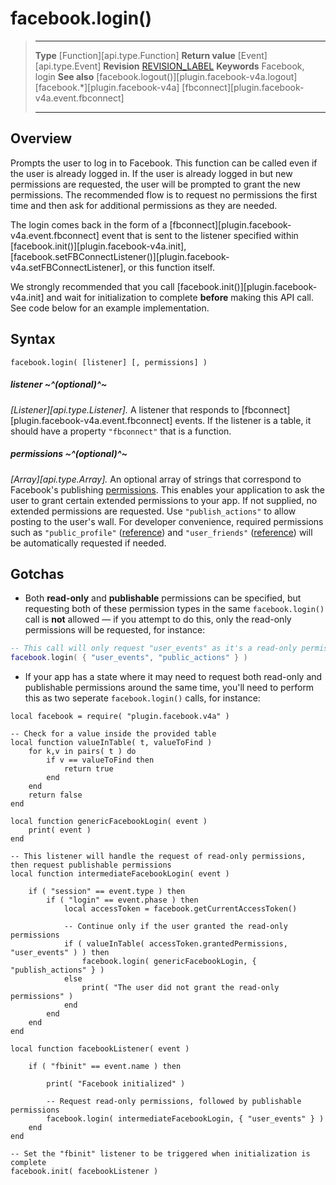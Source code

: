 # facebook.login()

> --------------------- ------------------------------------------------------------------------------------------
> __Type__              [Function][api.type.Function]
> __Return value__      [Event][api.type.Event]
> __Revision__          [REVISION_LABEL](REVISION_URL)
> __Keywords__          Facebook, login
> __See also__          [facebook.logout()][plugin.facebook-v4a.logout]
>						[facebook.*][plugin.facebook-v4a]
>						[fbconnect][plugin.facebook-v4a.event.fbconnect]
> --------------------- ------------------------------------------------------------------------------------------


## Overview

Prompts the user to log in to Facebook. This function can be called even if the user is already logged in. If the user is already logged in but new permissions are requested, the user will be prompted to grant the new permissions. The recommended flow is to request no permissions the first time and then ask for additional permissions as they are needed.

The login comes back in the form of a [fbconnect][plugin.facebook-v4a.event.fbconnect] event that is sent to the listener specified within [facebook.init()][plugin.facebook-v4a.init], [facebook.setFBConnectListener()][plugin.facebook-v4a.setFBConnectListener], or this function itself.

<div class="docs-tip-outer docs-tip-color-alert">
<div class="docs-tip-inner-left">
<div class="fa fa-exclamation-circle" style="font-size: 35px;"></div>
</div>
<div class="docs-tip-inner-right">

We strongly recommended that you call [facebook.init()][plugin.facebook-v4a.init] and wait for initialization to complete __before__ making this API call. See code below for an example implementation.

</div>
</div>


## Syntax

	facebook.login( [listener] [, permissions] )

##### listener ~^(optional)^~
_[Listener][api.type.Listener]._ A listener that responds to [fbconnect][plugin.facebook-v4a.event.fbconnect] events. If the listener is a table, it should have a property `"fbconnect"` that is a function.

##### permissions ~^(optional)^~
_[Array][api.type.Array]._ An optional array of strings that correspond to Facebook's publishing [permissions](https://developers.facebook.com/docs/facebook-login/permissions/v2.4#reference). This enables your application to ask the user to grant certain extended permissions to your app. If not supplied, no extended permissions are requested. Use `"publish_actions"` to allow posting to the user's wall. For developer convenience, required permissions such as `"public_profile"` ([reference](https://developers.facebook.com/docs/facebook-login/permissions#reference-public_profile)) and `"user_friends"` ([reference](https://developers.facebook.com/docs/facebook-login/permissions#reference-user_friends)) will be automatically requested if needed.


## Gotchas

* Both <nobr>__read-only__</nobr> and __publishable__ permissions can be specified, but requesting both of these permission types in the same `facebook.login()` call is __not__ allowed&nbsp;&mdash; if you attempt to do this, only the <nobr>read-only</nobr> permissions will be requested, for&nbsp;instance:

<div class="code-indent">

``````lua
-- This call will only request "user_events" as it's a read-only permission
facebook.login( { "user_events", "public_actions" } )
``````

</div>

* If your app has a state where it may need to request both <nobr>read-only</nobr> and publishable permissions around the same time, you'll need to perform this as two seperate `facebook.login()` calls, for instance:

<div class="code-indent">

``````{ brush="lua" gutter="false" first-line="1" highlight="[26,41]" }
local facebook = require( "plugin.facebook.v4a" )

-- Check for a value inside the provided table
local function valueInTable( t, valueToFind )
	for k,v in pairs( t ) do
		if v == valueToFind then
			return true
		end
	end
	return false
end

local function genericFacebookLogin( event )
	print( event )
end

-- This listener will handle the request of read-only permissions, then request publishable permissions
local function intermediateFacebookLogin( event )

	if ( "session" == event.type ) then
		if ( "login" == event.phase ) then
			local accessToken = facebook.getCurrentAccessToken()

			-- Continue only if the user granted the read-only permissions
			if ( valueInTable( accessToken.grantedPermissions, "user_events" ) ) then
				facebook.login( genericFacebookLogin, { "publish_actions" } )
			else
				print( "The user did not grant the read-only permissions" )
			end
		end
	end
end

local function facebookListener( event )

	if ( "fbinit" == event.name ) then

		print( "Facebook initialized" )

		-- Request read-only permissions, followed by publishable permissions
		facebook.login( intermediateFacebookLogin, { "user_events" } )
	end
end

-- Set the "fbinit" listener to be triggered when initialization is complete
facebook.init( facebookListener )
``````

</div>
